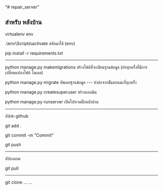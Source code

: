 "# repair_server"

สำหรับ หลังบ้าน
------------------------------------------
virtualenv env

.\env\Scripts\activate สลับมาใช้ (env)

pip install -r requirements.txt

-----------------------------------------------

python manage.py makemigrations สร้างไฟล์ที่จะเขียนฐานข้อมูล (ทำทุกครั้งที่มีการเปลี่ยนแปลงไฟล์ โมเดล)

python manage.py migrate อัพเดทฐานข้อมูล --- ทำต่อจากขั้นตอนมะกี่ทุกครั้ง 

python manage.py createsuperuser  สร้างแอดมิน

python manage.py runserver เปิดโปรเจคฝั่งหลังบ้าน


------------------------------------------
อัปเข้า github

git add .

git commit -m "Commit"

git push

------------------------------------------
อัปลงคอม

git pull

------------------------------------------
git clone ...      ...